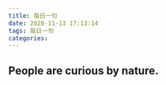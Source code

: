 ```yaml
---
title: 每日一句
date: 2020-11-13 17:13:14
tags: 每日一句
categories:
---
```


## People are curious by nature.